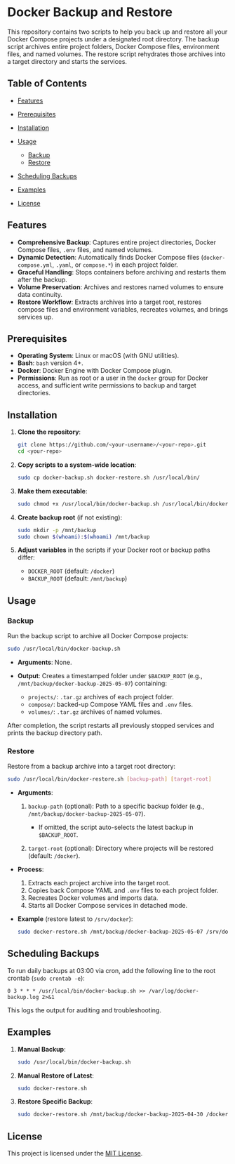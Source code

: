 # Docker Backup and Restore

This repository contains two scripts to help you back up and restore all your Docker Compose projects under a designated root directory. The backup script archives entire project folders, Docker Compose files, environment files, and named volumes. The restore script rehydrates those archives into a target directory and starts the services.

## Table of Contents

* [Features](#features)
* [Prerequisites](#prerequisites)
* [Installation](#installation)
* [Usage](#usage)

  * [Backup](#backup)
  * [Restore](#restore)
* [Scheduling Backups](#scheduling-backups)
* [Examples](#examples)
* [License](#license)

## Features

* **Comprehensive Backup**: Captures entire project directories, Docker Compose files, `.env` files, and named volumes.
* **Dynamic Detection**: Automatically finds Docker Compose files (`docker-compose.yml`, `.yaml`, or `compose.*`) in each project folder.
* **Graceful Handling**: Stops containers before archiving and restarts them after the backup.
* **Volume Preservation**: Archives and restores named volumes to ensure data continuity.
* **Restore Workflow**: Extracts archives into a target root, restores compose files and environment variables, recreates volumes, and brings services up.

## Prerequisites

* **Operating System**: Linux or macOS (with GNU utilities).
* **Bash**: `bash` version 4+.
* **Docker**: Docker Engine with Docker Compose plugin.
* **Permissions**: Run as root or a user in the `docker` group for Docker access, and sufficient write permissions to backup and target directories.

## Installation

1. **Clone the repository**:

   ```bash
   git clone https://github.com/<your-username>/<your-repo>.git
   cd <your-repo>
   ```
2. **Copy scripts to a system-wide location**:

   ```bash
   sudo cp docker-backup.sh docker-restore.sh /usr/local/bin/
   ```
3. **Make them executable**:

   ```bash
   sudo chmod +x /usr/local/bin/docker-backup.sh /usr/local/bin/docker-restore.sh
   ```
4. **Create backup root** (if not existing):

   ```bash
   sudo mkdir -p /mnt/backup
   sudo chown $(whoami):$(whoami) /mnt/backup
   ```
5. **Adjust variables** in the scripts if your Docker root or backup paths differ:

   * `DOCKER_ROOT` (default: `/docker`)
   * `BACKUP_ROOT` (default: `/mnt/backup`)

## Usage

### Backup

Run the backup script to archive all Docker Compose projects:

```bash
sudo /usr/local/bin/docker-backup.sh
```

* **Arguments**: None.
* **Output**: Creates a timestamped folder under `$BACKUP_ROOT` (e.g., `/mnt/backup/docker-backup-2025-05-07`) containing:

  * `projects/`: `.tar.gz` archives of each project folder.
  * `compose/`: backed-up Compose YAML files and `.env` files.
  * `volumes/`: `.tar.gz` archives of named volumes.

After completion, the script restarts all previously stopped services and prints the backup directory path.

### Restore

Restore from a backup archive into a target root directory:

```bash
sudo /usr/local/bin/docker-restore.sh [backup-path] [target-root]
```

* **Arguments**:

  1. `backup-path` (optional): Path to a specific backup folder (e.g., `/mnt/backup/docker-backup-2025-05-07`).

     * If omitted, the script auto-selects the latest backup in `$BACKUP_ROOT`.
  2. `target-root` (optional): Directory where projects will be restored (default: `/docker`).

* **Process**:

  1. Extracts each project archive into the target root.
  2. Copies back Compose YAML and `.env` files to each project folder.
  3. Recreates Docker volumes and imports data.
  4. Starts all Docker Compose services in detached mode.

* **Example** (restore latest to `/srv/docker`):

  ```bash
  sudo docker-restore.sh /mnt/backup/docker-backup-2025-05-07 /srv/docker
  ```

## Scheduling Backups

To run daily backups at 03:00 via cron, add the following line to the root crontab (`sudo crontab -e`):

```cron
0 3 * * * /usr/local/bin/docker-backup.sh >> /var/log/docker-backup.log 2>&1
```

This logs the output for auditing and troubleshooting.

## Examples

1. **Manual Backup**:

   ```bash
   sudo /usr/local/bin/docker-backup.sh
   ```
2. **Manual Restore of Latest**:

   ```bash
   sudo docker-restore.sh
   ```
3. **Restore Specific Backup**:

   ```bash
   sudo docker-restore.sh /mnt/backup/docker-backup-2025-04-30 /docker
   ```

## License

This project is licensed under the [MIT License](LICENSE).
